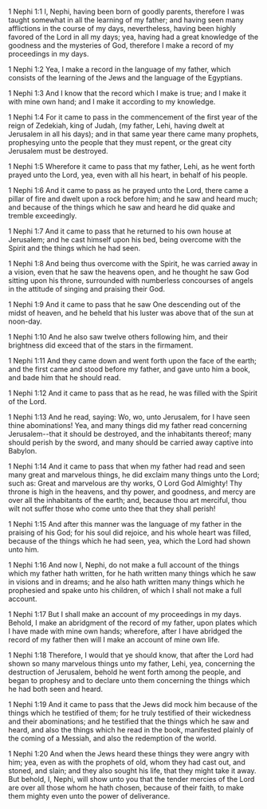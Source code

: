 1 Nephi 1:1 I, Nephi, having been born of goodly parents, therefore I
was taught somewhat in all the learning of my father; and having seen
many afflictions in the course of my days, nevertheless, having been
highly favored of the Lord in all my days; yea, having had a great
knowledge of the goodness and the mysteries of God, therefore I make a
record of my proceedings in my days.

1 Nephi 1:2 Yea, I make a record in the language of my father, which
consists of the learning of the Jews and the language of the Egyptians.

1 Nephi 1:3 And I know that the record which I make is true; and I make
it with mine own hand; and I make it according to my knowledge.

1 Nephi 1:4 For it came to pass in the commencement of the first year of
the reign of Zedekiah, king of Judah, (my father, Lehi, having dwelt at
Jerusalem in all his days); and in that same year there came many
prophets, prophesying unto the people that they must repent, or the
great city Jerusalem must be destroyed.

1 Nephi 1:5 Wherefore it came to pass that my father, Lehi, as he went
forth prayed unto the Lord, yea, even with all his heart, in behalf of
his people.

1 Nephi 1:6 And it came to pass as he prayed unto the Lord, there came a
pillar of fire and dwelt upon a rock before him; and he saw and heard
much; and because of the things which he saw and heard he did quake and
tremble exceedingly.

1 Nephi 1:7 And it came to pass that he returned to his own house at
Jerusalem; and he cast himself upon his bed, being overcome with the
Spirit and the things which he had seen.

1 Nephi 1:8 And being thus overcome with the Spirit, he was carried away
in a vision, even that he saw the heavens open, and he thought he saw
God sitting upon his throne, surrounded with numberless concourses of
angels in the attitude of singing and praising their God.

1 Nephi 1:9 And it came to pass that he saw One descending out of the
midst of heaven, and he beheld that his luster was above that of the sun
at noon-day.

1 Nephi 1:10 And he also saw twelve others following him, and their
brightness did exceed that of the stars in the firmament.

1 Nephi 1:11 And they came down and went forth upon the face of the
earth; and the first came and stood before my father, and gave unto him
a book, and bade him that he should read.

1 Nephi 1:12 And it came to pass that as he read, he was filled with the
Spirit of the Lord.

1 Nephi 1:13 And he read, saying: Wo, wo, unto Jerusalem, for I have
seen thine abominations! Yea, and many things did my father read
concerning Jerusalem--that it should be destroyed, and the inhabitants
thereof; many should perish by the sword, and many should be carried
away captive into Babylon.

1 Nephi 1:14 And it came to pass that when my father had read and seen
many great and marvelous things, he did exclaim many things unto the
Lord; such as: Great and marvelous are thy works, O Lord God Almighty!
Thy throne is high in the heavens, and thy power, and goodness, and
mercy are over all the inhabitants of the earth; and, because thou art
merciful, thou wilt not suffer those who come unto thee that they shall
perish!

1 Nephi 1:15 And after this manner was the language of my father in the
praising of his God; for his soul did rejoice, and his whole heart was
filled, because of the things which he had seen, yea, which the Lord had
shown unto him.

1 Nephi 1:16 And now I, Nephi, do not make a full account of the things
which my father hath written, for he hath written many things which he
saw in visions and in dreams; and he also hath written many things which
he prophesied and spake unto his children, of which I shall not make a
full account.

1 Nephi 1:17 But I shall make an account of my proceedings in my days.
Behold, I make an abridgment of the record of my father, upon plates
which I have made with mine own hands; wherefore, after I have abridged
the record of my father then will I make an account of mine own life.

1 Nephi 1:18 Therefore, I would that ye should know, that after the Lord
had shown so many marvelous things unto my father, Lehi, yea, concerning
the destruction of Jerusalem, behold he went forth among the people, and
began to prophesy and to declare unto them concerning the things which
he had both seen and heard.

1 Nephi 1:19 And it came to pass that the Jews did mock him because of
the things which he testified of them; for he truly testified of their
wickedness and their abominations; and he testified that the things
which he saw and heard, and also the things which he read in the book,
manifested plainly of the coming of a Messiah, and also the redemption
of the world.

1 Nephi 1:20 And when the Jews heard these things they were angry with
him; yea, even as with the prophets of old, whom they had cast out, and
stoned, and slain; and they also sought his life, that they might take
it away. But behold, I, Nephi, will show unto you that the tender
mercies of the Lord are over all those whom he hath chosen, because of
their faith, to make them mighty even unto the power of deliverance.
